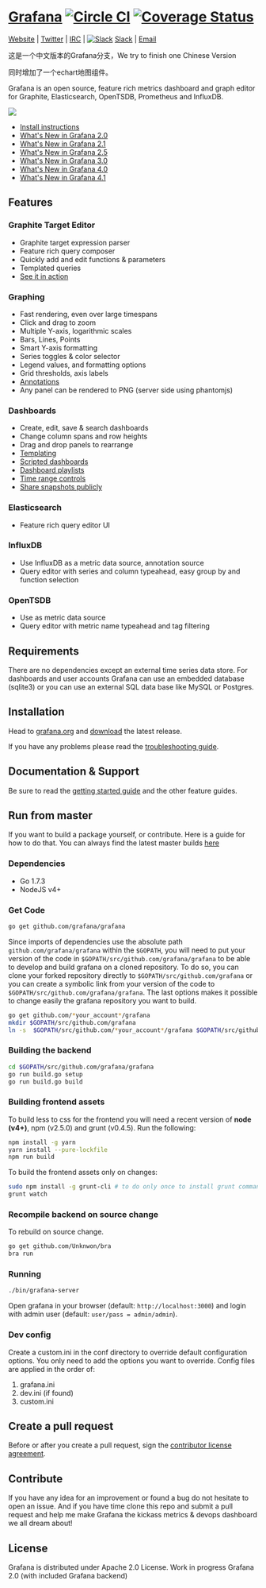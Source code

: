 [Grafana](http://grafana.org) [![Circle CI](https://circleci.com/gh/grafana/grafana.svg?style=svg)](https://circleci.com/gh/grafana/grafana) [![Coverage Status](https://coveralls.io/repos/grafana/grafana/badge.png)](https://coveralls.io/r/grafana/grafana)
================
[Website](http://grafana.org) |
[Twitter](https://twitter.com/grafana) |
[IRC](https://webchat.freenode.net/?channels=grafana) |
[![Slack](https://brandfolder.com/api/favicon/icon?size=16&domain=www.slack.com)](http://slack.raintank.io)
[Slack](http://slack.raintank.io) |
[Email](mailto:contact@grafana.org)

这是一个中文版本的Grafana分支，We try to finish one Chinese Version

同时增加了一个echart地图组件。

Grafana is an open source, feature rich metrics dashboard and graph editor for
Graphite, Elasticsearch, OpenTSDB, Prometheus and InfluxDB.

![](http://grafana.org/assets/img/features/dashboard_ex1.png)

- [Install instructions](http://docs.grafana.org/installation/)
- [What's New in Grafana 2.0](http://docs.grafana.org/guides/whats-new-in-v2/)
- [What's New in Grafana 2.1](http://docs.grafana.org/guides/whats-new-in-v2-1/)
- [What's New in Grafana 2.5](http://docs.grafana.org/guides/whats-new-in-v2-5/)
- [What's New in Grafana 3.0](http://docs.grafana.org/guides/whats-new-in-v3/)
- [What's New in Grafana 4.0](http://docs.grafana.org/guides/whats-new-in-v4/)
- [What's New in Grafana 4.1](http://docs.grafana.org/guides/whats-new-in-v4-1/)

## Features
### Graphite Target Editor
- Graphite target expression parser
- Feature rich query composer
- Quickly add and edit functions & parameters
- Templated queries
- [See it in action](http://docs.grafana.org/datasources/graphite/)

### Graphing
- Fast rendering, even over large timespans
- Click and drag to zoom
- Multiple Y-axis, logarithmic scales
- Bars, Lines, Points
- Smart Y-axis formatting
- Series toggles & color selector
- Legend values, and formatting options
- Grid thresholds, axis labels
- [Annotations](http://docs.grafana.org/reference/annotations/)
- Any panel can be rendered to PNG (server side using phantomjs)

### Dashboards
- Create, edit, save & search dashboards
- Change column spans and row heights
- Drag and drop panels to rearrange
- [Templating](http://docs.grafana.org/reference/templating/)
- [Scripted dashboards](http://docs.grafana.org/reference/scripting/)
- [Dashboard playlists](http://docs.grafana.org/reference/playlist/)
- [Time range controls](http://docs.grafana.org/reference/timerange/)
- [Share snapshots publicly](http://docs.grafana.org/v2.0/reference/sharing/)

### Elasticsearch
- Feature rich query editor UI

### InfluxDB
- Use InfluxDB as a metric data source, annotation source
- Query editor with series and column typeahead, easy group by and function selection

### OpenTSDB
- Use as metric data source
- Query editor with metric name typeahead and tag filtering

## Requirements
There are no dependencies except an external time series data store. For dashboards and user accounts Grafana can use an embedded
database (sqlite3) or you can use an external SQL data base like MySQL or Postgres.

## Installation
Head to [grafana.org](http://docs.grafana.org/installation/) and [download](http://grafana.org/download/)
the latest release.

If you have any problems please read the [troubleshooting guide](http://docs.grafana.org/installation/troubleshooting/).

## Documentation & Support
Be sure to read the [getting started guide](http://docs.grafana.org/guides/gettingstarted/) and the other feature guides.

## Run from master
If you want to build a package yourself, or contribute. Here is a guide for how to do that. You can always find
the latest master builds [here](http://grafana.org/builds)

### Dependencies

- Go 1.7.3
- NodeJS v4+

### Get Code

```bash
go get github.com/grafana/grafana
```

Since imports of dependencies use the absolute path `github.com/grafana/grafana` within the `$GOPATH`,
you will need to put your version of the code in `$GOPATH/src/github.com/grafana/grafana` to be able
to develop and build grafana on a cloned repository. To do so, you can clone your forked repository
directly to `$GOPATH/src/github.com/grafana` or you can create a symbolic link from your version
of the code to `$GOPATH/src/github.com/grafana/grafana`. The last options makes it possible to change
easily the grafana repository you want to build.
```bash
go get github.com/*your_account*/grafana
mkdir $GOPATH/src/github.com/grafana
ln -s  $GOPATH/src/github.com/*your_account*/grafana $GOPATH/src/github.com/grafana/grafana
```

### Building the backend
```bash
cd $GOPATH/src/github.com/grafana/grafana
go run build.go setup
go run build.go build
```

### Building frontend assets

To build less to css for the frontend you will need a recent version of **node (v4+)**,
npm (v2.5.0) and grunt (v0.4.5). Run the following:

```bash
npm install -g yarn
yarn install --pure-lockfile
npm run build
```

To build the frontend assets only on changes:

```bash
sudo npm install -g grunt-cli # to do only once to install grunt command line interface
grunt watch
```

### Recompile backend on source change
To rebuild on source change.
```bash
go get github.com/Unknwon/bra
bra run
```

### Running
```bash
./bin/grafana-server
```

Open grafana in your browser (default: `http://localhost:3000`) and login with admin user (default: `user/pass = admin/admin`).

### Dev config

Create a custom.ini in the conf directory to override default configuration options.
You only need to add the options you want to override. Config files are applied in the order of:

1. grafana.ini
2. dev.ini (if found)
3. custom.ini

## Create a pull request
Before or after you create a pull request, sign the [contributor license agreement](http://docs.grafana.org/project/cla/).

## Contribute
If you have any idea for an improvement or found a bug do not hesitate to open an issue.
And if you have time clone this repo and submit a pull request and help me make Grafana
the kickass metrics & devops dashboard we all dream about!

## License
Grafana is distributed under Apache 2.0 License.
Work in progress Grafana 2.0 (with included Grafana backend)
